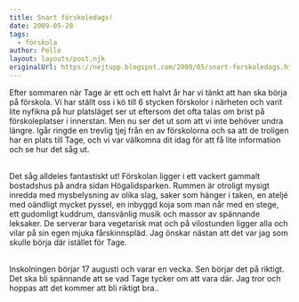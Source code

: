 ```yaml
---
title: Snart förskoledags!
date: 2009-05-28
tags: 
  - förskola	
author: Pelle
layout: layouts/post.njk
originalUrl: https://nejtupp.blogspot.com/2009/05/snart-forskoledags.html
---
```


Efter sommaren när Tage är ett och ett halvt år har vi tänkt att han ska börja på förskola. Vi har ställt oss i kö till 6 stycken förskolor i närheten och varit lite nyfikna på hur platsläget ser ut eftersom det ofta talas om brist på förskoleplatser i innerstan. Men nu ser det ut som att vi inte behöver undra längre. Igår ringde en trevlig tjej från en av förskolorna och sa att de troligen har en plats till Tage, och vi var välkomna dit idag för att få lite information och se hur det såg ut.
<br><br>

Det såg alldeles fantastiskt ut! Förskolan ligger i ett vackert gammalt bostadshus på andra sidan Högalidsparken. Rummen är otroligt mysigt inredda med mysbelysning av olika slag, saker som hänger i taken, en ateljé med oändligt mycket pyssel, en inbyggd koja som man når med en stege, ett gudomligt kuddrum, dansvänlig musik och massor av spännande leksaker. De serverar bara vegetarisk mat och på vilostunden ligger alla och vilar på sin egen mjuka fårskinnspläd. Jag önskar nästan att det var jag som skulle börja där istället för Tage.
<br><br>

Inskolningen börjar 17 augusti och varar en vecka. Sen börjar det på riktigt. Det ska bli spännande att se vad Tage tycker om att vara där. Jag tror och hoppas att det kommer att bli riktigt bra..
